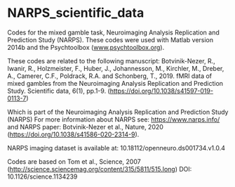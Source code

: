 # NARPS_scientific_data
Codes for the mixed gamble task, Neuroimaging Analysis Replication and Prediction Study (NARPS).
These codes were used with Matlab version 2014b and the Psychtoolbox (www.psychtoolbox.org). 

These codes are related to the following manuscript:
Botvinik-Nezer, R., Iwanir, R., Holzmeister, F., Huber, J., Johannesson, M., Kirchler, M., Dreber, A., Camerer, C.F., Poldrack, R.A. and Schonberg, T., 2019. fMRI data of mixed gambles from the Neuroimaging Analysis Replication and Prediction Study. Scientific data, 6(1), pp.1-9.
(https://doi.org/10.1038/s41597-019-0113-7)

Which is part of the Neuroimaging Analysis Replication and Prediction Study (NARPS)
For more information about NARPS see: https://www.narps.info/ and NARPS paper: Botvinik-Nezer et al., Nature, 2020 (https://doi.org/10.1038/s41586-020-2314-9).

NARPS imaging dataset is available at: 10.18112/openneuro.ds001734.v1.0.4

Codes are based on Tom et al., Science, 2007 (http://science.sciencemag.org/content/315/5811/515.long) DOI: 10.1126/science.1134239
